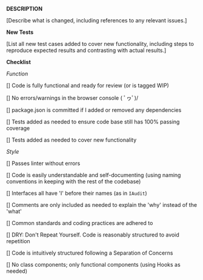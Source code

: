 **DESCRIPTION**

[Describe what is changed, including references to any relevant issues.]

**New Tests**

[List all new test cases added to cover new functionality, including steps to reproduce expected results and contrasting with actual results.]

**Checklist**

*Function*

[] Code is fully functional and ready for review (or is tagged WIP)

[] No errors/warnings in the browser console ( ﾟヮﾟ)/

[] package.json is committed if I added or removed any dependencies

[] Tests added as needed to ensure code base still has 100% passing coverage

[] Tests added as needed to cover new functionality

*Style*

[] Passes linter without errors

[] Code is easily understandable and self-documenting (using naming conventions in keeping with the rest of the codebase)

[] Interfaces all have 'I' before their names (as in `IAudit`)

[] Comments are only included as needed to explain the 'why' instead of the 'what'

[] Common standards and coding practices are adhered to

[] DRY: Don't Repeat Yourself. Code is reasonably structured to avoid repetition

[] Code is intuitively structured following a Separation of Concerns

[] No class components; only functional components (using Hooks as needed)